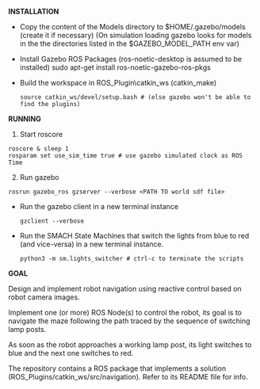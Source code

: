 **INSTALLATION**

- Copy the content of the Models directory to $HOME/.gazebo/models (create it if necessary)
  (On simulation loading gazebo looks for models in the the directories listed in the $GAZEBO_MODEL_PATH env var)

- Install Gazebo ROS Packages (ros-noetic-desktop is assumed to be installed) 
sudo apt-get install ros-noetic-gazebo-ros-pkgs 

- Build the workspace in ROS_Plugin\catkin_ws (catkin_make)
  ``` {.bash}
  source catkin_ws/devel/setup.bash # (else gazebo won't be able to find the plugins) 
  ```
**RUNNING**

1. Start roscore
  ``` {.bash}
  roscore & sleep 1
  rosparam set use_sim_time true # use gazebo simulated clock as ROS Time
  ```
2. Run gazebo
  ``` {.bash}
  rosrun gazebo_ros gzserver --verbose <PATH TO world sdf file>
  ```

- Run the gazebo client in a new terminal instance
  ``` {.bash}
  gzclient --verbose 
  ```

- Run the SMACH State Machines that switch the lights from blue to red (and vice-versa) in a new terminal instance.
  ``` {.bash}
  python3 -m sm.lights_switcher # ctrl-c to terminate the scripts
  ```

**GOAL**

Design and implement robot navigation using reactive control based on robot camera images.

Implement one (or more) ROS Node(s) to control the robot, its goal is to navigate the maze following the path traced by the sequence of switching lamp posts. 

As soon as the robot approaches a working lamp post, its light switches to blue and the next one switches to red. 

The repository contains a ROS package that implements a solution (ROS_Plugins/catkin_ws/src/navigation). Refer to its README file for info.
